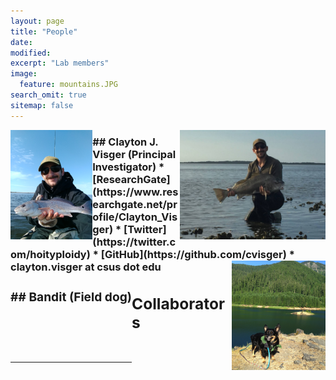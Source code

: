 ```yaml
---
layout: page
title: "People"
date:
modified:
excerpt: "Lab members"
image:
  feature: mountains.JPG
search_omit: true
sitemap: false
---
```


<body>
<img src="images/index-cca23438.jpg" height= "175" style="float:left;"/>
<img src="images/inprep-f5a3a6c6.jpg" height="175" style="float:right;">
<h3 style="float:center;">
</body>
## Clayton J. Visger
(Principal Investigator)
* [ResearchGate](https://www.researchgate.net/profile/Clayton_Visger)
* [Twitter](https://twitter.com/hoityploidy)
* [GitHub](https://github.com/cvisger)
* clayton.visger at csus dot edu



<body1>
<img src="images/inprep-92722ef5.png" height= "175" style="float:right;"/>
<h3 style="float:left;">
</body1>
## Bandit
(Field dog) <br>
<br>
<br>
<br>

---
## Collaborators
